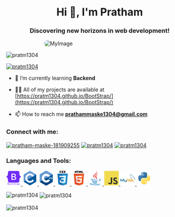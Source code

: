 <h1 align="center">Hi 👋, I'm Pratham</h1>
<h3 align="center">Discovering new horizons in web development!</h3>
<img src="myImage.jpeg" alt="MyImage" width="300" height="auto" style="display: block; margin: 0 auto; border-radius:20px;">

<p align="left"> <img src="https://komarev.com/ghpvc/?username=pratm1304&label=Profile%20views&color=58bb69&style=flat" alt="pratm1304" /> </p>

<p align="left"> <a href="https://github.com/ryo-ma/github-profile-trophy"><img src="https://github-profile-trophy.vercel.app/?username=pratm1304" alt="pratm1304" /></a> </p>

- 🌱 I’m currently learning **Backend**

- 👨‍💻 All of my projects are available at [https://pratm1304.github.io/BootStrap/](https://pratm1304.github.io/BootStrap/)

- 📫 How to reach me **prathammaske1304@gmail.com**

<h3 align="left">Connect with me:</h3>
<p align="left">
<a href="https://linkedin.com/in/pratham-maske-181909255" target="blank"><img align="center" src="https://raw.githubusercontent.com/rahuldkjain/github-profile-readme-generator/master/src/images/icons/Social/linked-in-alt.svg" alt="pratham-maske-181909255" height="30" width="40" /></a>
<a href="https://instagram.com/pratm1304" target="blank"><img align="center" src="https://raw.githubusercontent.com/rahuldkjain/github-profile-readme-generator/master/src/images/icons/Social/instagram.svg" alt="pratm1304" height="30" width="40" /></a>
<a href="https://www.leetcode.com/pratm1304" target="blank"><img align="center" src="https://raw.githubusercontent.com/rahuldkjain/github-profile-readme-generator/master/src/images/icons/Social/leet-code.svg" alt="pratm1304" height="30" width="40" /></a>
</p>

<h3 align="left">Languages and Tools:</h3>
<p align="left"> <a href="https://getbootstrap.com" target="_blank" rel="noreferrer"> <img src="https://raw.githubusercontent.com/devicons/devicon/master/icons/bootstrap/bootstrap-plain-wordmark.svg" alt="bootstrap" width="40" height="40"/> </a> <a href="https://www.cprogramming.com/" target="_blank" rel="noreferrer"> <img src="https://raw.githubusercontent.com/devicons/devicon/master/icons/c/c-original.svg" alt="c" width="40" height="40"/> </a> <a href="https://www.w3schools.com/cpp/" target="_blank" rel="noreferrer"> <img src="https://raw.githubusercontent.com/devicons/devicon/master/icons/cplusplus/cplusplus-original.svg" alt="cplusplus" width="40" height="40"/> </a> <a href="https://www.w3schools.com/css/" target="_blank" rel="noreferrer"> <img src="https://raw.githubusercontent.com/devicons/devicon/master/icons/css3/css3-original-wordmark.svg" alt="css3" width="40" height="40"/> </a> <a href="https://www.w3.org/html/" target="_blank" rel="noreferrer"> <img src="https://raw.githubusercontent.com/devicons/devicon/master/icons/html5/html5-original-wordmark.svg" alt="html5" width="40" height="40"/> </a> <a href="https://www.java.com" target="_blank" rel="noreferrer"> <img src="https://raw.githubusercontent.com/devicons/devicon/master/icons/java/java-original.svg" alt="java" width="40" height="40"/> </a> <a href="https://developer.mozilla.org/en-US/docs/Web/JavaScript" target="_blank" rel="noreferrer"> <img src="https://raw.githubusercontent.com/devicons/devicon/master/icons/javascript/javascript-original.svg" alt="javascript" width="40" height="40"/> </a> <a href="https://www.mysql.com/" target="_blank" rel="noreferrer"> <img src="https://raw.githubusercontent.com/devicons/devicon/master/icons/mysql/mysql-original-wordmark.svg" alt="mysql" width="40" height="40"/> </a> <a href="https://www.python.org" target="_blank" rel="noreferrer"> <img src="https://raw.githubusercontent.com/devicons/devicon/master/icons/python/python-original.svg" alt="python" width="40" height="40"/> </a> </p>

<p><img align="left" src="https://github-readme-stats.vercel.app/api/top-langs?username=pratm1304&show_icons=true&hide_border=true&locale=en&layout=compact" alt="pratm1304" /></p>

<p>&nbsp;<img align="center" src="https://github-readme-stats.vercel.app/api?username=pratm1304&show_icons=true&theme=dark&hide_border=true&locale=en" alt="pratm1304" /></p>

<p><img align="center" src="https://github-readme-streak-stats.herokuapp.com/?user=pratm1304&theme=dark" alt="pratm1304" /></p>
